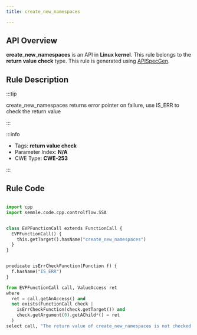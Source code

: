 ```yaml
---
title: create_new_namespaces

---
```



## API Overview
**create_new_namespaces** is an API in **Linux kernel**. This rule belongs to the **return value check** type. This rule is generated using [APISpecGen](../../tools/APISpecGen).
## Rule Description

:::tip

create_new_namespaces returns error pointer on failure, use IS_ERR to check the return value

:::

:::info

- Tags: **return value check**
- Parameter Index: **N/A**
- CWE Type: **CWE-253**

:::

## Rule Code
```python

import cpp
import semmle.code.cpp.controlflow.SSA


class EVPFunctionCall extends FunctionCall {
  EVPFunctionCall() {
    this.getTarget().hasName("create_new_namespaces")
  }
}


predicate isErrCheckFunction(Function f) {
  f.hasName("IS_ERR") 
}

from EVPFunctionCall call, ValueAccess ret
where
  ret = call.getAnAccess() and
  not exists(FunctionCall check |
    isErrCheckFunction(check.getTarget()) and
    check.getArgument(0).getAChild*() = ret
  )
select call, "The return value of create_new_namespaces is not checked with IS_ERR."
    
```